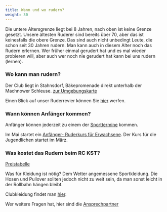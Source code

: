 ```yaml
---
title: Wann und wo rudern?
weight: 30
---
```


Die untere Altersgrenze liegt bei 8 Jahren, nach oben ist keine Grenze gesetzt. Unsere ältesten Ruderer sind bereits über 70, aber das ist keinesfalls die obere Grenze. Das sind auch nicht unbedingt Leute, die schon seit 30 Jahren rudern. Man kann auch in diesem Alter noch das Rudern erlernen.
Wer früher einmal gerudert hat und es mal wieder probieren will, aber auch wer noch nie gerudert hat kann bei uns rudern (lernen).

### Wo kann man  rudern?
Der Club liegt in Stahnsdorf, Bäkepromenade direkt unterhalb der Machnower Schleuse. [zur Umgebungskarte](#TODO)

Einen Blick auf unser Ruderrevier können Sie [hier](ruderrevier) werfen.

### Wann können Anfänger kommen?
Anfänger können jederzeit zu einem der [Sporttermine](../wochentermine) kommen.

Im Mai startet ein  [Anfänger- Ruderkurs für Erwachsene](/ausschreibungen/2025/anfaengerkurs). Der Kurs für die Jugendlichen startet im März.

### Was kostet das Rudern beim RC KST?
[Preistabelle](/club/anfaenger/mitgliedschaft)

Was für Kleidung ist nötig?
Dem Wetter angemessene Sportkleidung. Die Hosen und Pullover sollten jedoch nicht zu weit sein, da man sonst leicht in der Rollbahn hängen bleibt.

Clubkleidung findet man [hier](../clubkleidung).

Wer weitere Fragen hat, hier sind die [Ansprechpartner](/club/vorstand)
